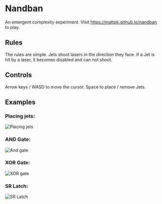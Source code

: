 # Nandban
An emergent complexity experiment. Visit https://mattpk.github.io/nandban to play.

## Rules
The rules are simple. Jets shoot lasers in the direction they face. If a Jet is hit by a laser, it becomes disabled and can not shoot.

## Controls
Arrow keys / WASD to move the cursor.
Space to place / remove Jets.

## Examples

### Placing jets:
![Placing jets](https://mattpk.github.io/nandban/place.gif)

### AND Gate:
![And gate](https://mattpk.github.io/nandban/andgate.gif)

### XOR Gate:
![XOR gate](https://mattpk.github.io/nandban/xor.gif)

### SR Latch:
![SR Latch](https://mattpk.github.io/nandban/srlatch.gif)
